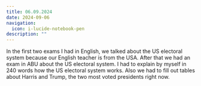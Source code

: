 ```yaml
---
title: 06.09.2024
date: 2024-09-06
navigation:
  icon: i-lucide-notebook-pen
description: ""
---
```


In the first two exams I had in English, we talked about the US electoral system because our English teacher is from the USA. After that we had an exam in ABU about the US electoral system. I had to explain by myself in 240 words how the US electoral system works. Also we had to fill out tables about Harris and Trump, the two most voted presidents right now. 


